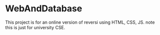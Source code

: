 # WebAndDatabase
This project is for an online version of reversi using HTML, CSS, JS. note this is just for university CSE.
